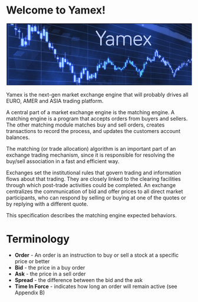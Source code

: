 # Welcome to Yamex!

![](images/Yamex-header.png)

Yamex is the next-gen market exchange engine that will probably drives all EURO, AMER and ASIA trading platform.

A central part of a market exchange engine is the matching engine.
A matching engine is a program that accepts orders from buyers and sellers. The other matching module matches buy and sell orders, creates transactions to record the process, and updates the customers account balances.

The matching (or trade allocation) algorithm is an important part of an exchange trading mechanism, since it is responsible for resolving the buy/sell association in a fast and efficient way.

Exchanges set the institutional rules that govern trading and information flows about that trading. They are closely linked to the clearing facilities through which post-trade activities could be completed. An exchange centralizes the communication of bid and offer prices to all direct market participants, who can respond by selling or buying at one of the quotes or by replying with a different quote.

This specification describes the matching engine expected behaviors.

# Terminology

* **Order** - An order is an instruction to buy or sell a stock at a specific price or better
* **Bid** - the price in a buy order
* **Ask** - the price in a sell order
* **Spread** - the difference between the bid and the ask
* **Time In Force** - indicates how long an order will remain active (see Appendix B)
